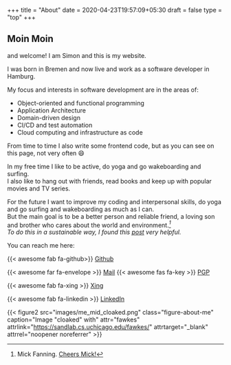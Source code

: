 +++
title = "About"
date = 2020-04-23T19:57:09+05:30
draft = false
type = "top" 
+++

## Moin Moin

and welcome! I am Simon and this is my website.

I was born in Bremen and now live and work as a software developer in Hamburg.

My focus and interests in software development are in the areas of:

- Object-oriented and functional programming
- Application Architecture
- Domain-driven design
- CI/CD and test automation
- Cloud computing and infrastructure as code 

From time to time I also write some frontend code, but as you can see on this page, not very often  :smile:

In my free time I like to be active, do yoga and go wakeboarding and surfing.  
I also like to hang out with friends, read books and keep up with popular movies and TV series.

For the future I want to improve my coding and interpersonal skills, do yoga and go surfing and wakeboarding as much as I can.   
But the main goal is to be a better person and reliable friend, a loving son and brother who cares about the world and environment.<cite>[^1]<cite>  
To do this in a sustainable way, I found this [post](https://tatianamac.com/posts/beware-of-burnout) very helpful.



You can reach me here:


{{< awesome fab fa-github>}} [Github](https://github.com/simonschoof)

{{< awesome far fa-envelope >}} [Mail](mailto:moin@simonschoof.com) {{< awesome fas fa-key >}} [PGP](https://keys.openpgp.org/vks/v1/by-fingerprint/98E54342ACAF35E6F5C29693898AC44ECFEE0279)

{{< awesome fab fa-xing >}} [Xing](https://www.xing.com/profile/Simon_Schoof/cv)

{{< awesome fab fa-linkedin >}} [LinkedIn](https://www.linkedin.com/in/simon-schoof-761373222)


{{< figure2 src="images/me_mid_cloaked.png" class="figure-about-me" caption="Image \"cloaked\" with" attr="fawkes" attrlink="https://sandlab.cs.uchicago.edu/fawkes/" attrtarget="_blank" attrrel="noopener noreferrer" >}} 

[^1]: Mick Fanning. [Cheers Mick!](https://www.youtube.com/watch?v=2-_vlLOS-9o)